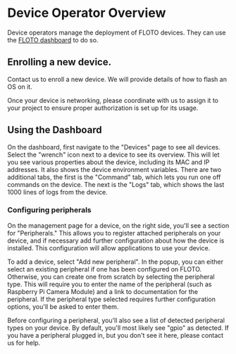 # Device Operator Overview

Device operators manage the deployment of FLOTO devices. They can use the [FLOTO dashboard](https://portal.floto.science) to do so.

## Enrolling a new device.

Contact us to enroll a new device. We will provide details of how to flash an OS on it.

Once your device is networking, please coordinate with us to assign it to your project to ensure proper authorization is set up for its usage.

## Using the Dashboard

On the dashboard, first navigate to the "Devices" page to see all devices. Select the "wrench" icon next to a device to see its overview. This will let you see various properties about the device, including its MAC and IP addresses. It also shows the device environment variables. There are two additional tabs, the first is the "Command" tab, which lets you run one off commands on the device. The next is the "Logs" tab, which shows the last 1000 lines of logs from the device.

### Configuring peripherals

On the management page for a device, on the right side, you'll see a section for "Peripherals." This allows you to register attached peripherals on your device, and if necessary add further configuration about how the device is installed. This configuration will allow applications to use your device.

To add a device, select "Add new peripheral". In the popup, you can either select an existing peripheral if one has been configured on FLOTO. Otherwise, you can create one from scratch by selecting the peripheral type. This will require you to enter the name of the peripheral (such as Raspberry Pi Camera Module) and a link to documentation for the peripheral. If the peripheral type selected requires further configuration options, you'll be asked to enter them.

Before configuring a peripheral, you'll also see a list of detected peripheral types on your device. By default, you'll most likely see "gpio" as detected. If you have a peripheral plugged in, but you don't see it here, please contact us for help.